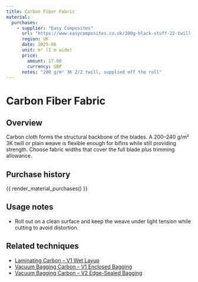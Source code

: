 ```yaml
---
title: Carbon Fiber Fabric
material:
  purchases:
    - supplier: "Easy Composites"
      url: "https://www.easycomposites.co.uk/200g-black-stuff-22-twill-3k-carbon-fibre-cloth"
      region: UK
      date: 2025-06
      unit: m² (1 m wide)
      price:
        amount: 17.00
        currency: GBP
      notes: "200 g/m² 3K 2/2 twill, supplied off the roll"
---
```

# Carbon Fiber Fabric

## Overview
Carbon cloth forms the structural backbone of the blades. A 200–240 g/m² 3K twill or plain weave is flexible enough for
bifins while still providing strength. Choose fabric widths that cover the full blade plus trimming allowance.

## Purchase history

{{ render_material_purchases() }}

## Usage notes
- Roll out on a clean surface and keep the weave under light tension while cutting to avoid distortion.

## Related techniques
- [Laminating Carbon – V1 Wet Layup](../techniques/laminating-carbon/v1/wet-layup.md)
- [Vacuum Bagging Carbon – V1 Enclosed Bagging](../techniques/vacuum-bagging-carbon/v1/enclosed-bagging.md)
- [Vacuum Bagging Carbon – V2 Edge-Sealed Bagging](../techniques/vacuum-bagging-carbon/v2/edge-sealed-bagging.md)
